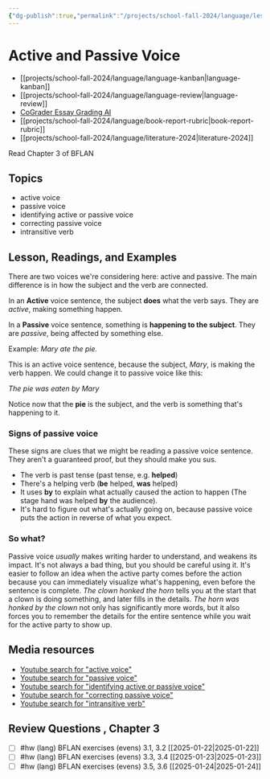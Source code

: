 ```yaml
---
{"dg-publish":true,"permalink":"/projects/school-fall-2024/language/lessons/ch3-active-passive-voice/"}
---
```



#  Active and Passive Voice

- [[projects/school-fall-2024/language/language-kanban\|language-kanban]]
- [[projects/school-fall-2024/language/language-review\|language-review]]
- [CoGrader Essay Grading AI](https://v2.cograder.com/app)
- [[projects/school-fall-2024/language/book-report-rubric\|book-report-rubric]]
- [[projects/school-fall-2024/language/literature-2024\|literature-2024]]


Read Chapter 3 of BFLAN

## Topics


- active voice
- passive voice
- identifying active or passive voice
- correcting passive voice
- intransitive verb


## Lesson, Readings, and Examples

There are two voices we're considering here: active and passive. The main difference is in how the subject and the verb are connected.

In an **Active** voice sentence, the subject **does** what the verb says. They are *active*, making something happen.

In a **Passive** voice sentence, something is **happening to the subject**. They are *passive*, being affected by something else.

Example: *Mary ate the pie.*

This is an active voice sentence, because the subject, *Mary*, is making the verb happen. We could change it to passive voice like this:

*The pie was eaten by Mary*

Notice now that the **pie** is the subject, and the verb is something that's happening to it.

### Signs of passive voice

These signs are clues that we might be reading a passive voice sentence. They aren't a guaranteed proof, but they should make you sus.

- The verb is past tense (past tense, e.g. **helped**)
- There's a helping verb (**be** helped, **was** helped)
- It uses **by** to explain what actually caused the action to happen (The stage hand was helped **by** the audience).
- It's hard to figure out what's actually going on, because passive voice puts the action in reverse of what you expect.

### So what?

Passive voice *usually* makes writing harder to understand, and weakens its impact. It's not always a bad thing, but you should be careful using it. It's easier to follow an idea when the active party comes before the action because you can immediately visualize what's happening, even before the sentence is complete. *The clown honked the horn* tells you at the start that a clown is doing something, and later fills in the details. *The horn was honked by the clown* not only has significantly more words, but it also forces you to remember the details for the entire sentence while you wait for the active party to show up.

## Media resources


- [Youtube search for "active voice"](https://www.youtube.com/results?search_query=active%20voice) 
- [Youtube search for "passive voice"](https://www.youtube.com/results?search_query=passive%20voice) 
- [Youtube search for "identifying active or passive voice"](https://www.youtube.com/results?search_query=identifying%20active%20or%20passive%20voice) 
- [Youtube search for "correcting passive voice"](https://www.youtube.com/results?search_query=correcting%20passive%20voice) 
- [Youtube search for "intransitive verb"](https://www.youtube.com/results?search_query=intransitive%20verb) 

## Review Questions , Chapter 3

- [ ] #hw (lang) BFLAN exercises (evens) 3.1, 3.2 [[2025-01-22\|2025-01-22]]
- [ ] #hw (lang) BFLAN exercises (evens) 3.3, 3.4 [[2025-01-23\|2025-01-23]]
- [ ] #hw (lang) BFLAN exercises (evens) 3.5, 3.6 [[2025-01-24\|2025-01-24]]
